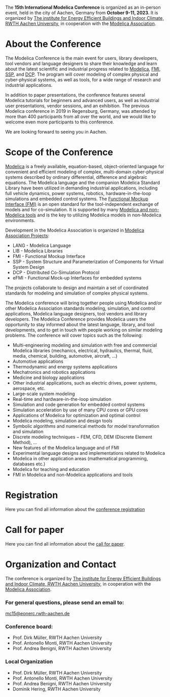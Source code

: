 The **15th International Modelica Conference** is organized as an in-person event, held in the city of Aachen, Germany from **October 9-11, 2023**. It is organized by [The institute for Energy Efficient Buildings and Indoor Climate, RWTH Aachen University](https://www.ebc.eonerc.rwth-aachen.de/cms/~dmzz/E-ON-ERC-EBC/?lidx=1), in cooperation with the [Modelica Association](https://modelica.org/association).

# About the Conference

The Modelica Conference is the main event for users, library developers, tool vendors and language designers to share their knowledge and learn about the latest scientific and industrial progress related to [Modelica](https://modelica.org/), [FMI](https://fmi-standard.org/), [SSP](https://ssp-standard.org/), and [DCP](https://dcp-standard.org/).
The program will cover modeling of complex physical and cyber-physical systems, as well as tools, for a wide range of research and industrial applications.

In addition to paper presentations, the conference features several Modelica tutorials for beginners and advanced users, as well as industrial user presentations, vendor sessions, and an exhibition.
The previous Modelica conference in 2019 in Regensburg, Germany, was attended by more than 400 participants from all over the world, and we would like to welcome even more participants to this conference.

We are looking forward to seeing you in Aachen.

# Scope of the Conference

[Modelica](https://modelica.org/) is a freely available, equation-based, object-oriented language for convenient and efficient modeling of complex, multi-domain cyber-physical systems described by ordinary differential, difference and algebraic equations. The Modelica language and the companion Modelica Standard Library have been utilized in demanding industrial applications, including full vehicle dynamics, power systems, robotics, hardware-in-the-loop simulations
and embedded control systems. The [Functional Mockup Interface (FMI)](https://www.fmi-standard.org/) is an open standard for the tool-independent exchange of models and for co-simulation. It is supported by many [Modelica and non-Modelica tools](https://modelica.org/tools) and is the key to utilizing Modelica models in non-Modelica environments.

Development in the Modelica Association is organized in [Modelica Association Projects](https://modelica.org/projects):

- LANG - Modelica Language
- LIB - Modelica Libraries
- FMI - Functional Mockup Interface
- SSP - System Structure and Parameterization of Components for Virtual System Design
- DCP - Distributed Co-Simulation Protocol
- eFMI - Functional Mock-up Interfaces for embedded systems

The projects collaborate to design and maintain a set of coordinated standards for modeling and simulation of complex physical systems.

The Modelica conference will bring together people using Modelica and/or other Modelica Association standards modeling, simulation, and control applications, Modelica language designers, tool vendors and library developers. The Modelica Conference provides Modelica users the opportunity to stay informed about the latest language, library, and tool developments, and to get in touch with people working on similar modeling problems. The conference will cover topics such as the following:
- Multi-engineering modeling and simulation with free and commercial Modelica libraries (mechanics, electrical, hydraulics, thermal, fluid, media, chemical, building, automotive, aircraft, ...)
- Automotive applications
- Thermodynamic and energy systems applications
- Mechatronics and robotics applications
- Medicine and biology applications
- Other industrial applications, such as electric drives, power systems, aerospace, etc.
- Large-scale system modeling
- Real-time and hardware-in-the-loop simulation
- Simulation and code generation for embedded control systems
- Simulation acceleration by use of many CPU cores or GPU cores
- Applications of Modelica for optimization and optimal control
- Modelica modeling, simulation and design tools
- Symbolic algorithms and numerical methods for model transformation and simulation
- Discrete modeling techniques − FEM, CFD, DEM (Discrete Element Method), ...
- New features of the Modelica language and of FMI
- Experimental language designs and implementations related to Modelica
- Modelica in other application areas (mathematical programming, databases etc.)
- Modelica for teaching and education
- FMI in Modelica and non-Modelica applications and tools

# Registration

Here you can find all information about the [conference registration](registration.html)

# Call for paper

Here you can find all information about the [call for paper](call2023.md).

# Organization and Contact

The conference is organized by [The institute for Energy Efficient Buildings and Indoor Climate, RWTH Aachen University](https://www.ebc.eonerc.rwth-aachen.de/cms/~dmzz/E-ON-ERC-EBC/?lidx=1), in cooperation with the [Modelica Association](https://modelica.org/association).

### For general questions, please send an email to:
mc15@eonerc.rwth-aachen.de

### Conference board:

- Prof. Dirk Müller, RWTH Aachen University
- Prof. Antonello Monti, RWTH Aachen University
- Prof. Andrea Benigni, RWTH Aachen University

### Local Organization
- Prof. Dirk Müller, RWTH Aachen University
- Prof. Antonello Monti, RWTH Aachen University
- Prof. Andrea Benigni, RWTH Aachen University
- Dominik Hering, RWTH Aachen University

